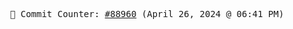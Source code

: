 <p align="center">
    <samp>
        📮 Commit Counter: <a href="https://github.com/Javascript-void0/Javascript-void0/commits/main">#88960</a> (April 26, 2024 @ 06:41 PM)
    </samp>
</p>